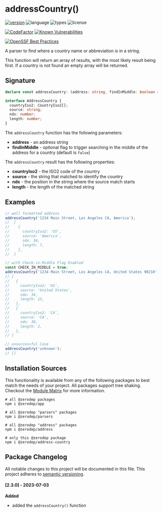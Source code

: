 # addressCountry()

[![version](https://img.shields.io/npm/v/@zerodep/address-country?style=flat-square&color=blue)](https://www.npmjs.com/package/@zerodep/address-country)
![language](https://img.shields.io/badge/typescript-100%25-blue?style=flat-square)
![types](https://img.shields.io/badge/types-included-blue?style=flat-square)
![license](https://img.shields.io/github/license/cdepage/zerodep?color=blue&style=flat-square)

[![CodeFactor](https://www.codefactor.io/repository/github/cdepage/zerodep/badge)](https://www.codefactor.io/repository/github/cdepage/zerodep)
[![Known Vulnerabilities](https://snyk.io/test/github/cdepage/zerodep/badge.svg)](https://snyk.io/test/github/cdepage/zerodep)

[![OpenSSF Best Practices](https://www.bestpractices.dev/projects/9225/badge)](https://www.bestpractices.dev/projects/9225)

A parser to find where a country name or abbreviation is in a string.

This function will return an array of results, with the most likely result being first. If a country is not found an empty array will be returned.

## Signature

```typescript
declare const addressCountry: (address: string, findInMiddle: boolean = false) => AddressCountry[];

interface AddressCountry {
  countryIso2: CountryIso2[];
  source: string;
  ndx: number;
  length: number;
}
```

The `addressCountry` function has the following parameters:

- **address** - an address string
- **findInMiddle** - optional flag to trigger searching in the middle of the address for a country (default is `false`)

The `addressCountry` result has the following properties:

- **countryIso2** - the ISO2 code of the country
- **source** - the string that matched to identify the country
- **ndx** - the position in the string where the source match starts
- **length** - the length of the matched string

## Examples

```javascript
// well formatted address
addressCountry('1234 Main Street, Los Angeles CA, America');
//  [
//    {
//      countryIso2: 'US',
//      source: 'America',
//      ndx: 34,
//      length: 7,
//    },
//  ]

// with Check-in-Middle Flag Enabled
const CHECK_IN_MIDDLE = true;
addressCountry('1234 Main Street, Los Angeles CA, United States 90210', CHECK_IN_MIDDLE);
// [
//   {
//     countryIso2: 'US',
//     source: 'United States',
//     ndx: 34,
//     length: 13,
//   },
//   {
//     countryIso2: 'CA',
//     source: 'CA',
//     ndx: 30,
//     length: 2,
//   },
// ]

// unsuccessful Case
addressCountry('unknown');
// []
```

## Installation Sources

This functionality is available from any of the following packages to best match the needs of your project. All packages support tree shaking. Checkout the [Module Matrix](/) for more information.

```shell
# all @zerodep packages
npm i @zerodep/app

# all @zerodep "parsers" packages
npm i @zerodep/parsers

# all @zerodep "address" packages
npm i @zerodep/address

# only this @zerodep package
npm i @zerodep/address-country
```

## Package Changelog

All notable changes to this project will be documented in this file. This project adheres to [semantic versioning](https://semver.org/spec/v2.0.0.html).

#### [2.3.0] - 2023-07-03

**Added**

- added the `addressCountry()` function
